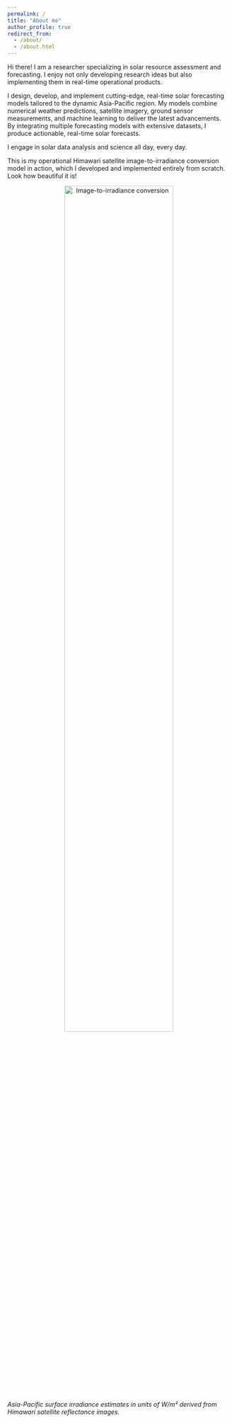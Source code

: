 ```yaml
---
permalink: /
title: "About me"
author_profile: true
redirect_from: 
  - /about/
  - /about.html
---
```


Hi there! I am a researcher specializing in solar resource assessment and forecasting. I enjoy not only developing research ideas but also implementing them in real-time operational products.

I design, develop, and implement cutting-edge, real-time solar forecasting models tailored to the dynamic Asia-Pacific region. My models combine numerical weather predictions, satellite imagery, ground sensor measurements, and machine learning to deliver the latest advancements. By integrating multiple forecasting models with extensive datasets, I produce actionable, real-time solar forecasts.

I engage in solar data analysis and science all day, every day.

This is my operational Himawari satellite image-to-irradiance conversion model in action, which I developed and implemented entirely from scratch. Look how beautiful it is!

<div style="text-align: center;">
  <img src="/images/GHI_output.gif" alt="Image-to-irradiance conversion" width="70%">
</div>
<p><em>Asia-Pacific surface irradiance estimates in units of W/m² derived from Himawari satellite reflectance images.</em></p>

<!--
<div style="text-align: center;">
  <img src="/images/GHI_B03_points_1_hourly_fixed_quantile_muller_modified_202410010330.ext.01.fld.004.png" alt="Image-to-irradiance conversion" width="70%">
</div>
<p><em>Asia-Pacific surface irradiance estimate in units of W/m² derived from a Himawari satellite reflectance image.</em></p>
-->

<!--
I earned my Ph.D. from the National University of Singapore in the Electrical and Computer Engineering Department in 2020. My thesis title is "Data-driven Post-processing of Ensemble Solar Forecasts for Improved Accuracy in Solar Forecasting."
-->